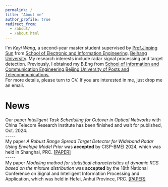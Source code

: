 ```yaml
---
permalink: /
title: "About me"
author_profile: true
redirect_from: 
  - /about/
  - /about.html
---
```

I'm _Keyi Wang_, a second-year master student supervised by [Prof.Jinping Sun](https://shi.buaa.edu.cn/sunjinping/zh_CN/index/136932/list/index.htm) from [School of Electronic and Information Engineering](https://www.ee.buaa.edu.cn/), [Beihang University](https://www.buaa.edu.cn/). My research interests include radar signal processing and target detection. Previously, I obtained my B.Eng from [School of Information and Communication Engineering](https://sice.bupt.edu.cn/),[Beijing University of Posts and Telecommunications](https://www.bupt.edu.cn/),<br/>
For more details, please turn to CV. If you are interested in me, just drop me an email.

News
=====
Our paper _Intelligent Task Scheduling for Cutover in Optical Networks_ with China Telecom Research Institute has been finished and wait for published, Oct. 2024.<br/>
-----<br/>
My paper _A Robust Range Spread Target Detector for Wideband Radar Using Envelope Model Prior_ was __accepted__ by CISP-BMEI 2024, which was held in Shanghai, PRC. [[PAPER]](/keyiwang.github.io/files/P1055_Published.pdf)<br/>
-----<br/>
My paper _Modeling method for statistical characteristics of dynamic RCS based on the mixture distribution_ was __accepted__ by the 18th National Conference on Signal and Intelligent Information Processing and Application, which was held in Hefei, Anhui Province, PRC. [[PAPER]](/keyiwang.github.io/files/Paper_Published.pdf)

